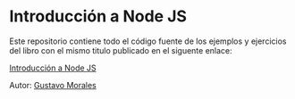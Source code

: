 # Introducción a Node JS

Este repositorio contiene todo el código fuente de los ejemplos y ejercicios del libro con el mismo titulo publicado en el siguente enlace:

[Introducción a Node JS](https://www.gitbook.com/book/gmoralesc/introduccion-a-node-js/details)

Autor: [Gustavo Morales](http://gmoralesc.me)